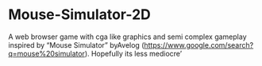# Mouse-Simulator-2D
A web browser game with cga like graphics and semi complex gameplay inspired by “Mouse Simulator” byAvelog (https://www.google.com/search?q=mouse%20simulator). Hopefully its less mediocre’
